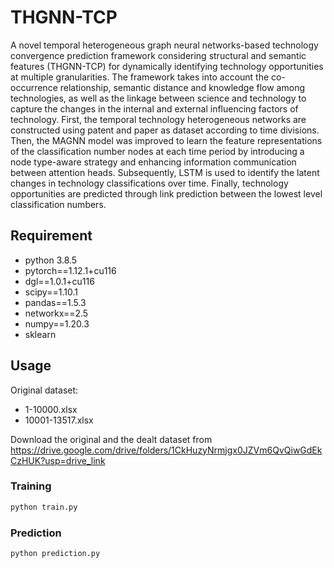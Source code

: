 # THGNN-TCP
A novel temporal heterogeneous graph neural networks-based technology convergence prediction framework considering structural and semantic features (THGNN-TCP) for dynamically identifying technology opportunities at multiple granularities.
The framework takes into account the co-occurrence relationship, semantic distance and knowledge flow among technologies, as well as the linkage between science and technology to capture the changes in the internal and external influencing factors of technology. First, the temporal technology heterogeneous networks are constructed using patent and paper as dataset according to time divisions. Then, the MAGNN model was improved to learn the feature representations of the classification number nodes at each time period by introducing a node type-aware strategy and enhancing information communication between attention heads. Subsequently, LSTM is used to identify the latent changes in technology classifications over time. Finally, technology opportunities are predicted through link prediction between the lowest level classification numbers.
## Requirement
* python 3.8.5
* pytorch==1.12.1+cu116
* dgl==1.0.1+cu116
* scipy==1.10.1
* pandas==1.5.3
* networkx==2.5
* numpy==1.20.3
* sklearn


## Usage
Original dataset:
* 1-10000.xlsx
* 10001-13517.xlsx

Download the original and the dealt dataset from https://drive.google.com/drive/folders/1CkHuzyNrmjgx0JZVm6QvQiwGdEkCzHUK?usp=drive_link

### Training
```python
python train.py
```
### Prediction
```python
python prediction.py
```
